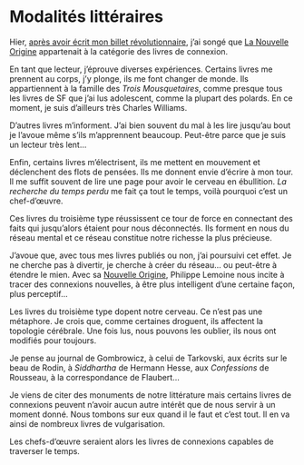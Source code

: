 # Modalités littéraires

Hier, [après avoir écrit mon billet révolutionnaire](/2007/06/16/vive-la-revolution/), j’ai songé que [La Nouvelle Origine](http://www.lanouvelleorigine.com) appartenait à la catégorie des livres de connexion.

En tant que lecteur, j’éprouve diverses expériences. Certains livres me prennent au corps, j’y plonge, ils me font changer de monde. Ils appartiennent à la famille des *Trois Mousquetaires*, comme presque tous les livres de SF que j’ai lus adolescent, comme la plupart des polards. En ce moment, je suis d’ailleurs très Charles Williams.

D’autres livres m’informent. J’ai bien souvent du mal à les lire jusqu’au bout je l’avoue même s’ils m’apprennent beaucoup. Peut-être parce que je suis un lecteur très lent…

Enfin, certains livres m’électrisent, ils me mettent en mouvement et déclenchent des flots de pensées. Ils me donnent envie d’écrire à mon tour. Il me suffit souvent de lire une page pour avoir le cerveau en ébullition. *La recherche du temps perdu* me fait ça tout le temps, voilà pourquoi c’est un chef-d’œuvre.

Ces livres du troisième type réussissent ce tour de force en connectant des faits qui jusqu’alors étaient pour nous déconnectés. Ils forment en nous du réseau mental et ce réseau constitue notre richesse la plus précieuse.

J’avoue que, avec tous mes livres publiés ou non, j’ai poursuivi cet effet. Je ne cherche pas à divertir, je cherche à créer du réseau… ou peut-être à étendre le mien. Avec sa [Nouvelle Origine](http://www.lanouvelleorigine.com/), Philippe Lemoine nous incite à tracer des connexions nouvelles, à être plus intelligent d’une certaine façon, plus perceptif…

Les livres du troisième type dopent notre cerveau. Ce n’est pas une métaphore. Je crois que, comme certaines droguent, ils affectent la topologie cérébrale. Une fois lus, nous pouvons les oublier, ils nous ont modifiés pour toujours.

Je pense au journal de Gombrowicz, à celui de Tarkovski, aux écrits sur le beau de Rodin, à *Siddhartha* de Hermann Hesse, aux *Confessions* de Rousseau, à la correspondance de Flaubert…

Je viens de citer des monuments de notre littérature mais certains livres de connexions peuvent n’avoir aucun autre intérêt que de nous servir à un moment donné. Nous tombons sur eux quand il le faut et c’est tout. Il en va ainsi de nombreux livres de vulgarisation.

Les chefs-d’œuvre seraient alors les livres de connexions capables de traverser le temps.
